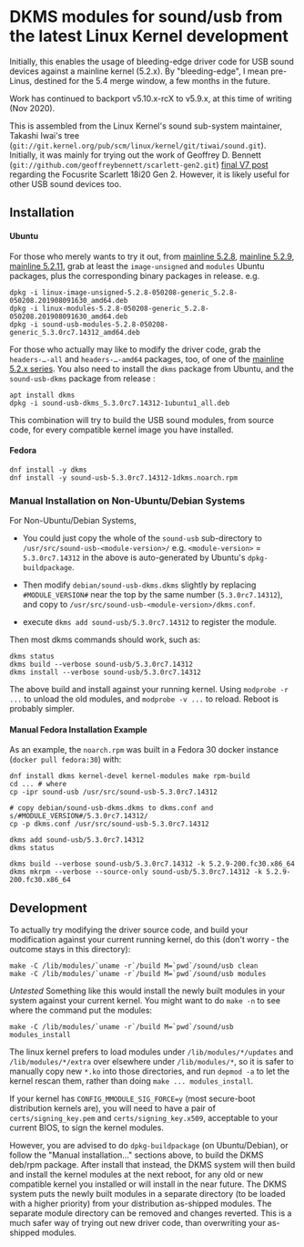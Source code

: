 # DKMS modules for sound/usb from the latest Linux Kernel development

Initially, this enables the usage of bleeding-edge driver code for USB sound
devices against a mainline kernel (5.2.x). By "bleeding-edge", I mean pre-Linus, destined for the 5.4 merge window,
a few months in the future.

Work has continued to backport v5.10.x-rcX to v5.9.x, at this time of writing (Nov 2020).

This is assembled from the Linux Kernel's sound sub-system maintainer, 
Takashi Iwai's tree (`git://git.kernel.org/pub/scm/linux/kernel/git/tiwai/sound.git`). Initially, it was mainly for trying out the 
work of Geoffrey D. Bennett (`git://github.com/geoffreybennett/scarlett-gen2.git`) [final V7 post](https://mailman.alsa-project.org/pipermail/alsa-devel/2019-July/153057.html)
regarding the Focusrite Scarlett 18i20 Gen 2.
However, it is likely useful for other USB sound devices too.

## Installation

#### Ubuntu

For those who merely wants to try it out, from [mainline 5.2.8](https://kernel.ubuntu.com/~kernel-ppa/mainline/v5.2.8/),
[mainline 5.2.9](https://kernel.ubuntu.com/~kernel-ppa/mainline/v5.2.9/),
[mainline 5.2.11](https://kernel.ubuntu.com/~kernel-ppa/mainline/v5.2.11/), grab at least the `image-unsigned` and
`modules` Ubuntu packages, plus the corresponding binary packages in release. e.g.

```
dpkg -i linux-image-unsigned-5.2.8-050208-generic_5.2.8-050208.201908091630_amd64.deb
dpkg -i linux-modules-5.2.8-050208-generic_5.2.8-050208.201908091630_amd64.deb
dpkg -i sound-usb-modules-5.2.8-050208-generic_5.3.0rc7.14312_amd64.deb
```

For those who actually may like to modify the driver code, grab the `headers-…-all` and `headers-…-amd64` packages, too, of
one of the [mainline 5.2.x series](https://kernel.ubuntu.com/~kernel-ppa/mainline/). You also need to install the `dkms` package
from Ubuntu, and the `sound-usb-dkms` package from release :
  
```
apt install dkms
dpkg -i sound-usb-dkms_5.3.0rc7.14312-1ubuntu1_all.deb
```

This combination will try to build the USB sound modules, from source code, for every compatible kernel image you
have installed.

#### Fedora

```
dnf install -y dkms
dnf install -y sound-usb-5.3.0rc7.14312-1dkms.noarch.rpm
```

### Manual Installation on Non-Ubuntu/Debian Systems

For Non-Ubuntu/Debian Systems,

* You could just copy the whole of the `sound-usb` sub-directory to `/usr/src/sound-usb-<module-version>/` e.g. `<module-version>` = `5.3.0rc7.14312` in the above
is auto-generated by Ubuntu's `dpkg-buildpackage`.

* Then modify `debian/sound-usb-dkms.dkms` slightly by replacing `#MODULE_VERSION#` near the top by the same number
(`5.3.0rc7.14312`), and copy to `/usr/src/sound-usb-<module-version>/dkms.conf`.

* execute `dkms add sound-usb/5.3.0rc7.14312` to register the module.

Then most dkms commands should work, such as:

```
dkms status
dkms build --verbose sound-usb/5.3.0rc7.14312
dkms install --verbose sound-usb/5.3.0rc7.14312
```

The above build and install against your running kernel. Using `modprobe -r ...` to unload the old modules, and `modprobe -v ...` to reload. Reboot is probably simpler.

#### Manual Fedora Installation Example

As an example, the `noarch.rpm` was built in a Fedora 30 docker instance (`docker pull fedora:30`) with:

```
dnf install dkms kernel-devel kernel-modules make rpm-build
cd ... # where
cp -ipr sound-usb /usr/src/sound-usb-5.3.0rc7.14312

# copy debian/sound-usb-dkms.dkms to dkms.conf and s/#MODULE_VERSION#/5.3.0rc7.14312/
cp -p dkms.conf /usr/src/sound-usb-5.3.0rc7.14312

dkms add sound-usb/5.3.0rc7.14312
dkms status

dkms build --verbose sound-usb/5.3.0rc7.14312 -k 5.2.9-200.fc30.x86_64
dkms mkrpm --verbose --source-only sound-usb/5.3.0rc7.14312 -k 5.2.9-200.fc30.x86_64
```

## Development

To actually try modifying the driver source code, and build your modification against your current running kernel, do this (don't worry - the outcome stays
in this directory):

```
make -C /lib/modules/`uname -r`/build M=`pwd`/sound/usb clean
make -C /lib/modules/`uname -r`/build M=`pwd`/sound/usb modules
```

*Untested* Something like this would install the newly built modules in your system against your current kernel.
You might want to do `make -n` to see where the command put the modules:

```
make -C /lib/modules/`uname -r`/build M=`pwd`/sound/usb modules_install
```

The linux kernel prefers to load modules under `/lib/modules/*/updates` and `/lib/modules/*/extra` over elsewhere under `/lib/modules/*`,
so it is safer to manually copy new `*.ko` into those
directories, and run `depmod -a` to let the kernel rescan them, rather than doing `make ... modules_install`.

If your kernel has `CONFIG_MMODULE_SIG_FORCE=y` (most secure-boot distribution kernels are), you will need to have a pair of `certs/signing_key.pem`
and `certs/signing_key.x509`, acceptable to your current BIOS, to sign the kernel modules.

However, you are advised to do `dpkg-buildpackage` (on Ubuntu/Debian), or follow the "Manual installation..." sections above, to build the DKMS deb/rpm
package. After install that instead, the DKMS system will then build and install the kernel modules at the next reboot, for any old or new compatible kernel you
installed or will install in the near future. The DKMS system puts the newly built modules in a separate directory (to be loaded with a higher priority)
from your distribution as-shipped modules. The separate module directory can be removed and changes reverted.
This is a much safer way of trying out new driver code, than overwriting your as-shipped modules.
